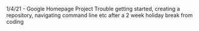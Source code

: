1/4/21 - Google Homepage Project
    Trouble getting started, creating a repository, navigating command line etc after a 2 week holiday break from coding
    